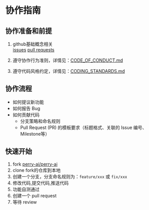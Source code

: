 # 协作指南

## 协作准备和前提
1. github基础概念相关  
[issues](https://docs.github.com/en/issues/tracking-your-work-with-issues/about-issues)
[pull requests](https://docs.github.com/en/pull-requests/collaborating-with-pull-requests/proposing-changes-to-your-work-with-pull-requests/about-pull-requests)

2. 遵守协作行为准则，详情见：[CODE_OF_CONDUCT.md](./CONTRIBUTING.md)

3. 遵守代码风格约定，详情见：[CODING_STANDARDS.md](./CODING_STANDARDS.md)

## 协作流程
- 如何提议新功能
- 如何报告 Bug
- 如何贡献代码
  - 分支策略和命名规则
  - Pull Request (PR) 的模板要求（标题格式、关联的 Issue 编号、Milestone等）

## 快速开始
1. fork [perry-ai/perry-ai](https://github.com/perry-ai/perry-ai)
2. clone fork的仓库到本地
3. 创建一个分支，分支命名规则为：`feature/xxx` 或 `fix/xxx`
4. 修改代码,提交代码,推送代码
5. 功能自测通过
6. 创建一个 pull request
7. 等待 review

